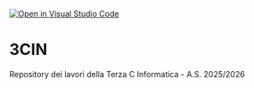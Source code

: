 [![Open in Visual Studio Code](https://classroom.github.com/assets/open-in-vscode-2e0aaae1b6195c2367325f4f02e2d04e9abb55f0b24a779b69b11b9e10269abc.svg)](https://classroom.github.com/online_ide?assignment_repo_id=21353093&assignment_repo_type=AssignmentRepo)
# 3CIN
Repository dei lavori della Terza C Informatica - A.S. 2025/2026
